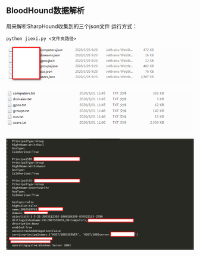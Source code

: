 ## BloodHound数据解析 ##
用来解析SharpHound收集到的三个json文件
运行方式：
```
python jiexi.py <文件夹路径>
```

![](img/1.png)

![](img/2.png)

![](img/3.png)